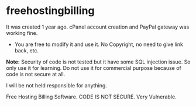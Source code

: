 # freehostingbilling


It was created 1 year ago. cPanel account creation and PayPal gateway was working fine.

- You are free to modify it and use it. No Copyright, no need to give link back, etc.


**Note:** Security of code is not tested but it have some SQL injection issue. So only use it for learning. Do not use it for commercial purpose because of code is not secure at all. 

I will be not held responsible for anything.


Free Hosting Billing Software. CODE IS NOT SECURE. Very Vulnerable.

